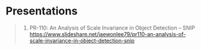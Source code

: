 # Presentations

> 1. PR-110: An Analysis of Scale Invariance in Object Detection – SNIP  
> https://www.slideshare.net/jaewonlee79/pr110-an-analysis-of-scale-invariance-in-object-detection-snip
